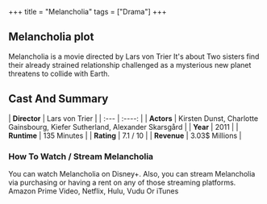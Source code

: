 +++
title = "Melancholia"
tags = ["Drama"]
+++
## Melancholia plot
Melancholia is a movie directed by Lars von Trier It's about Two sisters find their already strained relationship challenged as a mysterious new planet threatens to collide with Earth.
## Cast And Summary
| **Director**      | Lars von Trier |
    | :---        |    :----:   |
    |  **Actors** | Kirsten Dunst, Charlotte Gainsbourg, Kiefer Sutherland, Alexander Skarsgård |
    | **Year**   | 2011    |
    |  **Runtime** | 135 Minutes |
    |  **Rating** | 7.1 / 10 | 
    |  **Revenue** | 3.03$ Millions |
### How To Watch / Stream Melancholia
You can watch Melancholia on Disney+.
Also, you can stream Melancholia via purchasing or having a rent on any of those streaming platforms.
Amazon Prime Video, Netflix, Hulu, Vudu Or iTunes